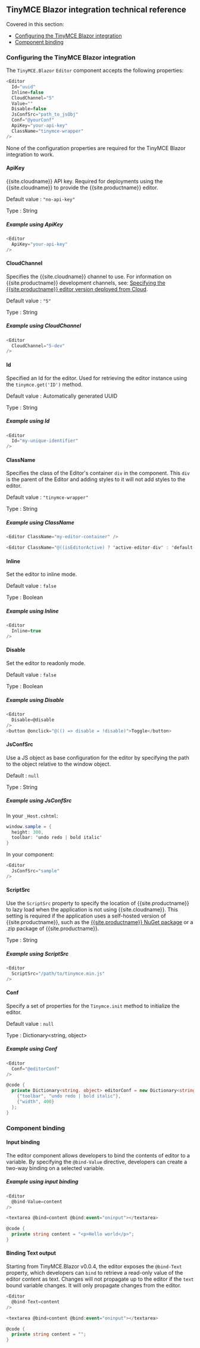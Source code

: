## TinyMCE Blazor integration technical reference

Covered in this section:

* [Configuring the TinyMCE Blazor integration](#configuringthetinymceblazorintegration)
* [Component binding](#componentbinding)

### Configuring the TinyMCE Blazor integration

The `TinyMCE.Blazor` `Editor` component accepts the following properties:

```cs
<Editor
  Id="uuid"
  Inline=false
  CloudChannel="5"
  Value=""
  Disable=false
  JsConfSrc="path_to_jsObj"
  Conf="@yourConf"
  ApiKey="your-api-key"
  ClassName="tinymce-wrapper"
/>
```

None of the configuration properties are required for the TinyMCE Blazor integration to work.

#### ApiKey

{{site.cloudname}} API key. Required for deployments using the {{site.cloudname}} to provide the {{site.productname}} editor.

Default value
: `"no-api-key"`

Type
: String

##### Example using ApiKey

```cs
<Editor
  ApiKey="your-api-key"
/>
```

#### CloudChannel

Specifies the {{site.cloudname}} channel to use. For information on {{site.productname}} development channels, see: [Specifying the {{site.productname}} editor version deployed from Cloud]({{site.baseurl}}/cloud-deployment-guide/editor-plugin-version/).

Default value
: `"5"`

Type
: String

##### Example using CloudChannel

```cs
<Editor
  CloudChannel="5-dev"
/>
```

#### Id

Specified an Id for the editor. Used for retrieving the editor instance using the `tinymce.get('ID')` method.

Default value
: Automatically generated UUID

Type
: String

##### Example using Id

```cs
<Editor
  Id="my-unique-identifier"
/>
```

#### ClassName

Specifies the class of the Editor's container `div` in the component. This `div` is the parent of the Editor and adding styles to it will not add styles to the editor.

Default value
: `"tinymce-wrapper"`

Type
: String

##### Example using ClassName

```cs
<Editor ClassName="my-editor-container" />

<Editor ClassName="@((isEditorActive) ? "active-editor-div" : "default-editor-div")" />
```

#### Inline

Set the editor to inline mode.

Default value
: `false`

Type
: Boolean

##### Example using Inline

```cs
<Editor
  Inline=true
/>
```

#### Disable

Set the editor to readonly mode.

Default value
: `false`

Type
: Boolean

##### Example using Disable

```cs
<Editor
  Disable=@disable
/>
<button @onclick="@(() => disable = !disable)">Toggle</button>
```

#### JsConfSrc

Use a JS object as base configuration for the editor by specifying the path to the object relative to the window object.

Default
: `null`

Type
: String

##### Example using JsConfSrc

In your `_Host.cshtml`:

```cs
window.sample = {
  height: 300,
  toolbar: 'undo redo | bold italic'
}
```

In your component:

```cs
<Editor
  JsConfSrc="sample"
/>
```

#### ScriptSrc

Use the `ScriptSrc` property to specify the location of {{site.productname}} to lazy load when the application is not using {{site.cloudname}}. This setting is required if the application uses a self-hosted version of {{site.productname}}, such as the [{{site.productname}} NuGet package](https://www.nuget.org/packages/TinyMCE/) or a .zip package of {{site.productname}}.

Type
: String

##### Example using ScriptSrc

```cs
<Editor
  ScriptSrc="/path/to/tinymce.min.js"
/>
```

#### Conf

Specify a set of properties for the `Tinymce.init` method to initialize the editor.

Default value
: `null`

Type
: Dictionary&#60;string, object&#62;

##### Example using Conf

```cs
<Editor
  Conf="@editorConf"
/>

@code {
  private Dictionary<string. object> editorConf = new Dictionary<string, object>{
    {"toolbar", "undo redo | bold italic"},
    {"width", 400}
  };
}
```

### Component binding

#### Input binding

The editor component allows developers to bind the contents of editor to a variable. By specifying the `@bind-Value` directive, developers can create a two-way binding on a selected variable.

##### Example using input binding

```cs
<Editor
  @bind-Value=content
/>

<textarea @bind=content @bind:event="oninput"></textarea>

@code {
  private string content = "<p>Hello world</p>";
}
```

#### Binding Text output

Starting from TinyMCE.Blazor v0.0.4, the editor exposes the `@bind-Text` property, which developers can `bind` to retrieve a read-only value of the editor content as text. Changes will not propagate up to the editor if the `text` bound variable changes. It will only propagate changes from the editor.

```cs
<Editor
  @bind-Text=content
/>

<textarea @bind=content @bind:event="oninput"></textarea>

@code {
  private string content = "";
}
```
